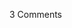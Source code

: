 <span class="commentheader">3 Comments</span>

<!--


<div class="commentdivider">
<span class="commentauthorbox">Posted by John F</span>
<span class="commentdatebox">Thursday, November 11, 2004</span>
<span class="commenttimebox"> 1:00 PM</span>
</div>
<div class="commentbody">Thank You Pascal</div>
<div class="commentdivider">
<span class="commentauthorbox">Posted by an anonymous coward</span>
<span class="commentdatebox">Friday, November 12, 2004</span>
<span class="commenttimebox"> 2:29 PM</span>
</div>
<div class="commentbody">i like that you think of other things than your self and that you can talk abou thtings that others cant and not even cry. you are one of my heros if you can do that if you ask ne</div>
<div class="commentdivider">
<span class="commentauthorbox">Posted by Pascal</span>
<span class="commentdatebox">Friday, November 12, 2004</span>
<span class="commenttimebox"> 2:45 PM</span>
</div>
<div class="commentbody">Oh but I do cry. I’m no hero in that regard, if that’s how you define a hero.</div> -->
